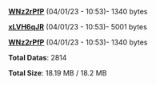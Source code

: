 [**WNz2rPfP**](/data/WNz2rPfP.txt) (04/01/23 - 10:53)- 1340 bytes

[**xLVH6qJR**](/data/xLVH6qJR.txt) (04/01/23 - 10:53)- 5001 bytes

[**WNz2rPfP**](/data/WNz2rPfP.txt) (04/01/23 - 10:53)- 1340 bytes

**Total Datas**: 2814

**Total Size**: 18.19 MB / 18.2 MB